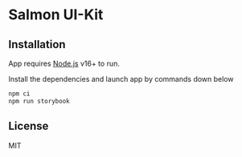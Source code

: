 # Salmon UI-Kit

## Installation

App requires [Node.js](https://nodejs.org/) v16+ to run.

Install the dependencies and launch app by commands down below

```sh
npm ci
npm run storybook
```

## License

MIT
